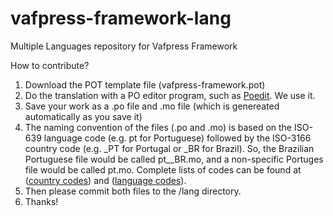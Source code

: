 vafpress-framework-lang
=======================

Multiple Languages repository for Vafpress Framework

How to contribute?

1. Download the POT template file (vafpress-framework.pot)
2. Do the translation with a PO editor program, such as [Poedit](http://www.poedit.net/download.php). We use it.
3. Save your work as a .po file and .mo file (which is genereated automatically as you save it)
4. The naming convention of the files (.po and .mo) is based on the ISO-639 language code (e.g. pt for Portuguese) followed by the ISO-3166 country code (e.g. _PT for Portugal or _BR for Brazil). So, the Brazilian Portuguese file would be called pt__BR.mo, and a non-specific Portuges file would be called pt.mo. Complete lists of codes can be found at ([country codes](http://www.gnu.org/software/gettext/manual/html_chapter/gettext_16.html#Country-Codes)) and ([language codes](http://www.gnu.org/software/gettext/manual/html_chapter/gettext_16.html#Language-Codes)).
5. Then please commit both files to the /lang directory.
6. Thanks!